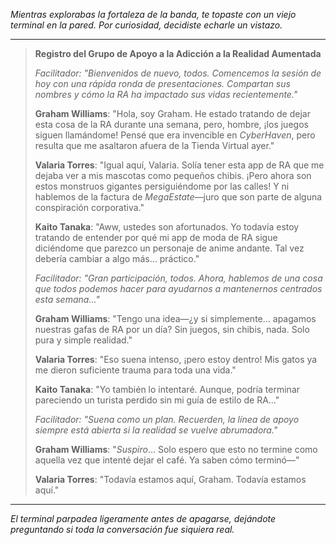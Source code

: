 _Mientras explorabas la fortaleza de la banda, te topaste con un viejo terminal en la pared. Por curiosidad, decidiste echarle un vistazo._

---

> **Registro del Grupo de Apoyo a la Adicción a la Realidad Aumentada**
>
> _Facilitador: "Bienvenidos de nuevo, todos. Comencemos la sesión de hoy con una rápida ronda de presentaciones. Compartan sus nombres y cómo la RA ha impactado sus vidas recientemente."_
>
> **Graham Williams**: "Hola, soy Graham. He estado tratando de dejar esta cosa de la RA durante una semana, pero, hombre, ¡los juegos siguen llamándome! Pensé que era invencible en _CyberHaven_, pero resulta que me asaltaron afuera de la Tienda Virtual ayer."
>
> **Valaria Torres**: "Igual aquí, Valaria. Solía tener esta app de RA que me dejaba ver a mis mascotas como pequeños chibis. ¡Pero ahora son estos monstruos gigantes persiguiéndome por las calles! Y ni hablemos de la factura de _MegaEstate_—juro que son parte de alguna conspiración corporativa."
>
> **Kaito Tanaka**: "Aww, ustedes son afortunados. Yo todavía estoy tratando de entender por qué mi app de moda de RA sigue diciéndome que parezco un personaje de anime andante. Tal vez debería cambiar a algo más... práctico."
>
> _Facilitador: "Gran participación, todos. Ahora, hablemos de una cosa que todos podemos hacer para ayudarnos a mantenernos centrados esta semana..."_
>
> **Graham Williams**: "Tengo una idea—¿y si simplemente... apagamos nuestras gafas de RA por un día? Sin juegos, sin chibis, nada. Solo pura y simple realidad."
>
> **Valaria Torres**: "Eso suena intenso, ¡pero estoy dentro! Mis gatos ya me dieron suficiente trauma para toda una vida."
>
> **Kaito Tanaka**: "Yo también lo intentaré. Aunque, podría terminar pareciendo un turista perdido sin mi guía de estilo de RA..."
>
> _Facilitador: "Suena como un plan. Recuerden, la línea de apoyo siempre está abierta si la realidad se vuelve abrumadora."_
>
> **Graham Williams**: "_Suspiro_... Solo espero que esto no termine como aquella vez que intenté dejar el café. Ya saben cómo terminó—"
>
> **Valaria Torres**: "Todavía estamos aquí, Graham. Todavía estamos aquí."

---

_El terminal parpadea ligeramente antes de apagarse, dejándote preguntando si toda la conversación fue siquiera real._
